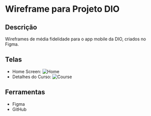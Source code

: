 # Wireframe para Projeto DIO

## Descrição
Wireframes de média fidelidade para o app mobile da DIO, criados no Figma.

## Telas
- Home Screen: ![Home](/imagens/Thumbnails.png)
- Detalhes do Curso: ![Course](/images/course-detail.png)

## Ferramentas
- Figma
- GitHub
